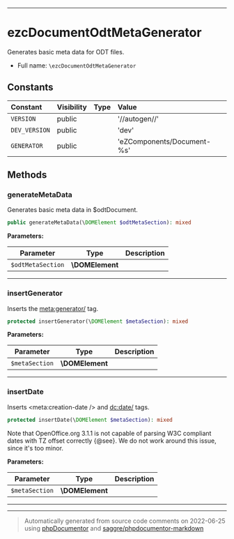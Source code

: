 ***

# ezcDocumentOdtMetaGenerator

Generates basic meta data for ODT files.



* Full name: `\ezcDocumentOdtMetaGenerator`


## Constants

| Constant | Visibility | Type | Value |
|:---------|:-----------|:-----|:------|
|`VERSION`|public| |&#039;//autogen//&#039;|
|`DEV_VERSION`|public| |&#039;dev&#039;|
|`GENERATOR`|public| |&#039;eZComponents/Document-%s&#039;|


## Methods


### generateMetaData

Generates basic meta data in $odtDocument.

```php
public generateMetaData(\DOMElement $odtMetaSection): mixed
```








**Parameters:**

| Parameter | Type | Description |
|-----------|------|-------------|
| `$odtMetaSection` | **\DOMElement** |  |




***

### insertGenerator

Inserts the <meta:generator/> tag.

```php
protected insertGenerator(\DOMElement $metaSection): mixed
```








**Parameters:**

| Parameter | Type | Description |
|-----------|------|-------------|
| `$metaSection` | **\DOMElement** |  |




***

### insertDate

Inserts <meta:creation-date /> and <dc:date/> tags.

```php
protected insertDate(\DOMElement $metaSection): mixed
```

Note that OpenOffice.org 3.1.1 is not capable of parsing W3C compliant
dates with TZ offset correctly {@see}. We do not work
around this issue, since it's too minor.






**Parameters:**

| Parameter | Type | Description |
|-----------|------|-------------|
| `$metaSection` | **\DOMElement** |  |




***


***
> Automatically generated from source code comments on 2022-06-25 using [phpDocumentor](http://www.phpdoc.org/) and [saggre/phpdocumentor-markdown](https://github.com/Saggre/phpDocumentor-markdown)
